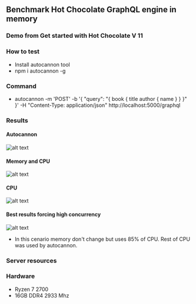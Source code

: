 ## Benchmark Hot Chocolate GraphQL engine in memory

### Demo from Get started with Hot Chocolate V 11

### How to test
- Install autocannon tool
- npm i autocannon -g

### Command
- autocannon -m 'POST' -b '{ "query": "{ book { title author { name } } }" }' -H "Content-Type: application/json" http://localhost:5000/graphql

### Results

#### Autocannon
![alt text](https://github.com/LeandroRezendeCoutinho/DemoGraph/GraphQlBench.png)

#### Memory and CPU
![alt text](https://github.com/LeandroRezendeCoutinho/DemoGraph/CPUMEMBench.png)

#### CPU
![alt text](https://github.com/LeandroRezendeCoutinho/DemoGraph/CPUBench.png)

#### Best results forcing high concurrency
![alt text](https://github.com/LeandroRezendeCoutinho/DemoGraph/BestResult.png)

- In this cenario memory don't change but uses 85% of CPU. Rest of CPU was used by autocannon.

### Server resources

### Hardware
- Ryzen 7 2700
- 16GB DDR4 2933 Mhz
